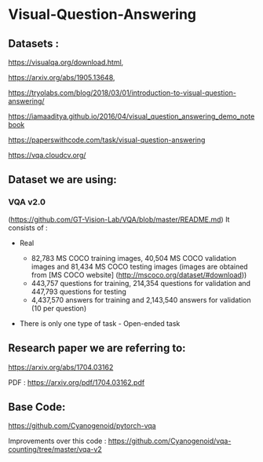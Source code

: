 # Visual-Question-Answering

## Datasets : 
https://visualqa.org/download.html,

https://arxiv.org/abs/1905.13648,

https://tryolabs.com/blog/2018/03/01/introduction-to-visual-question-answering/

https://iamaaditya.github.io/2016/04/visual_question_answering_demo_notebook

https://paperswithcode.com/task/visual-question-answering

https://vqa.cloudcv.org/

## Dataset we are using:

### VQA v2.0 
(https://github.com/GT-Vision-Lab/VQA/blob/master/README.md)
It consists of : 

- Real
  - 82,783 MS COCO training images, 40,504 MS COCO validation images and 81,434 MS COCO testing images (images are obtained from [MS COCO website] (http://mscoco.org/dataset/#download))
  - 443,757 questions for training, 214,354 questions for validation and 447,793 questions for testing
  - 4,437,570 answers for training and 2,143,540 answers for validation (10 per question)
  
- There is only one type of task - 
Open-ended task

## Research paper we are referring to: 
https://arxiv.org/abs/1704.03162

PDF : https://arxiv.org/pdf/1704.03162.pdf

## Base Code:
https://github.com/Cyanogenoid/pytorch-vqa

Improvements over this code : https://github.com/Cyanogenoid/vqa-counting/tree/master/vqa-v2


